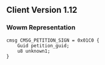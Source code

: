 ## Client Version 1.12

### Wowm Representation
```rust,ignore
cmsg CMSG_PETITION_SIGN = 0x01C0 {
    Guid petition_guid;    
    u8 unknown1;    
}

```
